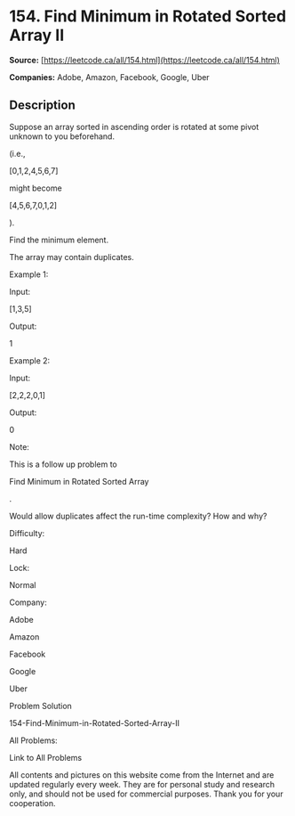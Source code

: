 # 154. Find Minimum in Rotated Sorted Array II

**Source:** [https://leetcode.ca/all/154.html](https://leetcode.ca/all/154.html)

**Companies:** Adobe, Amazon, Facebook, Google, Uber

## Description

Suppose an array sorted in ascending order is rotated at some pivot unknown to you
        beforehand.

(i.e.,

[0,1,2,4,5,6,7]

might become

[4,5,6,7,0,1,2]

).

Find the minimum element.

The array may contain duplicates.

Example 1:

Input:

[1,3,5]

Output:

1

Example 2:

Input:

[2,2,2,0,1]

Output:

0

Note:

This is a follow up problem to

Find
            Minimum in Rotated Sorted Array

.

Would allow duplicates affect the run-time complexity? How and why?

Difficulty:

Hard

Lock:

Normal

Company:

Adobe

Amazon

Facebook

Google

Uber

Problem Solution

154-Find-Minimum-in-Rotated-Sorted-Array-II

All Problems:

Link to All Problems

All contents and pictures on this website come from the Internet and are updated regularly every week. They are for personal study and research only, and should not be used for commercial purposes. Thank you for your cooperation.

